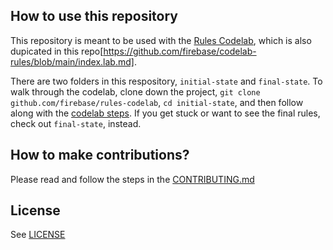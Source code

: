 ## How to use this repository

This repository is meant to be used with the [Rules
Codelab](), which is also dupicated in this repo[https://github.com/firebase/codelab-rules/blob/main/index.lab.md].

There are two folders in this respository, `initial-state` and
`final-state`. To walk through the codelab, clone down the project,
`git clone github.com/firebase/rules-codelab`, `cd initial-state`,
and then follow along with the [codelab steps](). If you get stuck
or want to see the final rules, check out `final-state`, instead.


## How to make contributions?
Please read and follow the steps in the [CONTRIBUTING.md](CONTRIBUTING.md)


## License
See [LICENSE](LICENSE)

